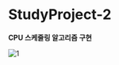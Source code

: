 # StudyProject-2
<strong>CPU 스케줄링 알고리즘 구현</strong>

![1](https://user-images.githubusercontent.com/76520025/116522988-b79ca780-a910-11eb-8cca-9fb0876bff53.JPG)
